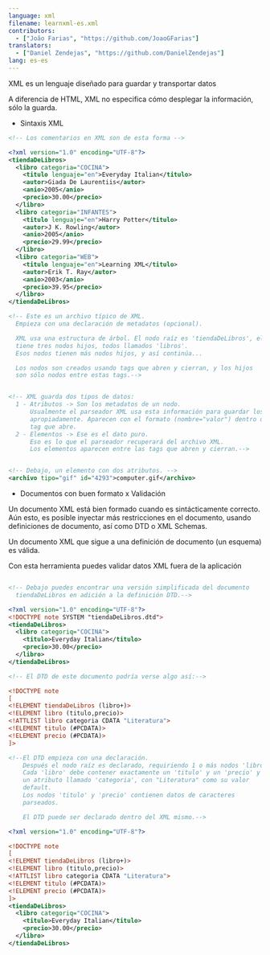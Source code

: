 ```yaml
---
language: xml
filename: learnxml-es.xml
contributors:
  - ["João Farias", "https://github.com/JoaoGFarias"]
translators:
  - ["Daniel Zendejas", "https://github.com/DanielZendejas"]
lang: es-es
---
```

XML es un lenguaje diseñado para guardar y transportar datos

A diferencia de HTML, XML no especifica cómo desplegar la información,
sólo la guarda.

* Sintaxis XML

```xml
<!-- Los comentarios en XML son de esta forma -->

<?xml version="1.0" encoding="UTF-8"?>
<tiendaDeLibros>
  <libro categoria="COCINA">
    <titulo lenguaje="en">Everyday Italian</titulo>
    <autor>Giada De Laurentiis</autor>
    <anio>2005</anio>
    <precio>30.00</precio>
  </libro>
  <libro categoria="INFANTES">
    <titulo lenguaje="en">Harry Potter</titulo>
    <autor>J K. Rowling</autor>
    <anio>2005</anio>
    <precio>29.99</precio>
  </libro>
  <libro categoria="WEB">
    <titulo lenguaje="en">Learning XML</titulo>
    <autor>Erik T. Ray</autor>
    <anio>2003</anio>
    <precio>39.95</precio>
  </libro>
</tiendaDeLibros>

<!-- Este es un archivo típico de XML.
  Empieza con una declaración de metadatos (opcional).

  XML usa una estructura de árbol. El nodo raíz es 'tiendaDeLibros', el cual
  tiene tres nodos hijos, todos llamados 'libros'.
  Esos nodos tienen más nodos hijos, y así continúa...

  Los nodos son creados usando tags que abren y cierran, y los hijos
  son sólo nodos entre estas tags.-->


<!-- XML guarda dos tipos de datos:
  1 - Atributos -> Son los metadatos de un nodo.
	  Usualmente el parseador XML usa esta información para guardar los datos
	  apropiadamente. Aparecen con el formato (nombre="valor") dentro de la
	  tag que abre.
  2 - Elementos -> Ese es el dato puro.
  	  Eso es lo que el parseador recuperará del archivo XML.
  	  Los elementos aparecen entre las tags que abren y cierran.-->


<!-- Debajo, un elemento con dos atributos. -->
<archivo tipo="gif" id="4293">computer.gif</archivo>


```

* Documentos con buen formato x Validación

Un documento XML está bien formado cuando es sintácticamente correcto.
Aún esto, es posible inyectar más restricciones en el documento,
usando definiciones de documento, así como DTD o XML Schemas.

Un documento XML que sigue a una definición de documento (un esquema) es
válida.

Con esta herramienta puedes validar datos XML fuera de la aplicación

```xml

<!-- Debajo puedes encontrar una versión simplificada del documento
  tiendaDeLibros en adición a la definición DTD.-->

<?xml version="1.0" encoding="UTF-8"?>
<!DOCTYPE note SYSTEM "tiendaDeLibros.dtd">
<tiendaDeLibros>
  <libro categoriq="COCINA">
    <titulo>Everyday Italian</titulo>
    <precio>30.00</precio>
  </libro>
</tiendaDeLibros>

<!-- El DTD de este documento podría verse algo así:-->

<!DOCTYPE note
[
<!ELEMENT tiendaDeLibros (libro+)>
<!ELEMENT libro (titulo,precio)>
<!ATTLIST libro categoria CDATA "Literatura">
<!ELEMENT titulo (#PCDATA)>
<!ELEMENT precio (#PCDATA)>
]>

<!--El DTD empieza con una declaración.
	Después el nodo raíz es declarado, requiriendo 1 o más nodos 'libro'
	Cada 'libro' debe contener exactamente un 'titulo' y un 'precio' y
	un atributo llamado 'categoria', con "Literatura" como su valor
	default.
	Los nodos 'titulo' y 'precio' contienen datos de caracteres
	parseados.

	El DTD puede ser declarado dentro del XML mismo.-->

<?xml version="1.0" encoding="UTF-8"?>

<!DOCTYPE note
[
<!ELEMENT tiendaDeLibros (libro+)>
<!ELEMENT libro (titulo,precio)>
<!ATTLIST libro categoria CDATA "Literatura">
<!ELEMENT titulo (#PCDATA)>
<!ELEMENT precio (#PCDATA)>
]>
<tiendaDeLibros>
  <libro categoriq="COCINA">
    <titulo>Everyday Italian</titulo>
    <precio>30.00</precio>
  </libro>
</tiendaDeLibros>
```
